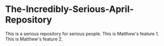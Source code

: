 # The-Incredibly-Serious-April-Repository
This is a serious repository for serious people.
This is Matthew's feature 1.
This is Matthew's feature 2.
